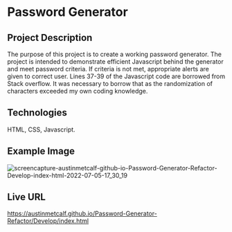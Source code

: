 # Password Generator

## Project Description
The purpose of this project is to create a working password generator.  The project is intended to demonstrate efficient Javascript behind the generator and meet password criteria.  If criteria is not met, appropriate alerts are given to correct user.  Lines 37-39 of the Javascript code are borrowed from Stack overflow.  It was necessary to borrow that as the randomization of characters exceeded my own coding knowledge. 

## Technologies
HTML, CSS, Javascript.

## Example Image
![screencapture-austinmetcalf-github-io-Password-Generator-Refactor-Develop-index-html-2022-07-05-17_30_19](https://user-images.githubusercontent.com/107006987/177433422-123edb6d-e8c7-41b1-bb4f-2f8789613742.png)

## Live URL
https://austinmetcalf.github.io/Password-Generator-Refactor/Develop/index.html
